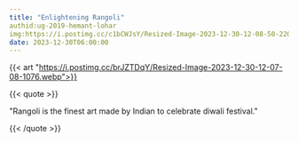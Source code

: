 ```yaml
---
title: "Enlightening Rangoli"
authid:ug-2019-hemant-lohar
img:https://i.postimg.cc/c1bCWJsY/Resized-Image-2023-12-30-12-08-50-2204.webp
date: 2023-12-30T06:00:00
---
```


{{< art  "https://i.postimg.cc/brJZTDqY/Resized-Image-2023-12-30-12-07-08-1076.webp">}}

{{< quote >}}

"Rangoli is the finest art made by Indian to celebrate diwali festival."

{{< /quote >}}
